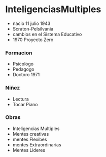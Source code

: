 

# InteligenciasMultiples
* nacio 11 julio 1943 
* Scraton-Pelsilvania
* cambios en el Sistema Educativo
* 1970 Proyecto Zero
### Formacion
* Psicologo
* Pedagogo
* Doctoro 1971
### Niñez
* Lectura
* Tocar Piano
### Obras
* Inteligencias Multiples
* Mentes creativas
* mentes Flexibes
* mentes Extraordinarias
* Mentes Lideres

<!--stackedit_data:
eyJoaXN0b3J5IjpbLTExMDA3ODk1ODIsNzMwOTk4MTE2XX0=
-->